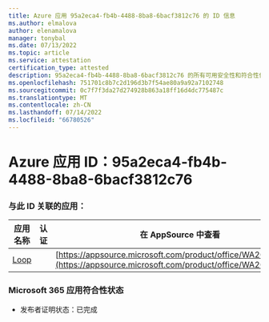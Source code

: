 ```yaml
---
title: Azure 应用 95a2eca4-fb4b-4488-8ba8-6bacf3812c76 的 ID 信息
ms.author: elmalova
author: elenamalova
manager: tonybal
ms.date: 07/13/2022
ms.topic: article
ms.service: attestation
certification_type: attested
description: 95a2eca4-fb4b-4488-8ba8-6bacf3812c76 的所有可用安全性和符合性信息。
ms.openlocfilehash: 751701c8b7c2d196d3b7f54ae80a9a92a7102748
ms.sourcegitcommit: 0c7f7f3da27d274928b863a18ff16d4dc775487c
ms.translationtype: MT
ms.contentlocale: zh-CN
ms.lasthandoff: 07/14/2022
ms.locfileid: "66780526"
---
```

# <a name="azure-app-id-95a2eca4-fb4b-4488-8ba8-6bacf3812c76"></a>Azure 应用 ID：95a2eca4-fb4b-4488-8ba8-6bacf3812c76


### <a name="apps-associated-with-this-id"></a>与此 ID 关联的应用：
| **应用名称** | **认证** | **在 AppSource 中查看** |
|--------------|---------------|-----------------------|
| [Loop](../forward/WA200003480.md) |  | [https://appsource.microsoft.com/product/office/WA200003480](https://appsource.microsoft.com/product/office/WA200003480) |

### <a name="microsoft-365-app-compliance-status"></a>Microsoft 365 应用符合性状态
- 发布者证明状态：已完成
